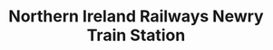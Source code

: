 ---
title: "Northern Ireland Railways Newry Train Station"
address: "Northern Ireland Railways Newry Train Station, Newry, Down"
tel: "+44 28 3026 9271"
county: "Down"
category: "Rail Services"
type: "Content"
lat: "54.17662811279297"
lng: "-6.339670181274414"
---